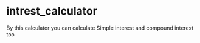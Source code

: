 # intrest_calculator
By this calculator you can calculate Simple interest and compound interest too

